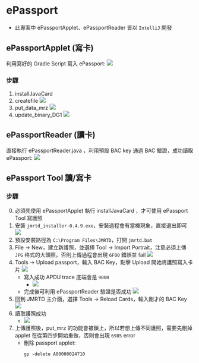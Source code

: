# ePassport
- 此專案中 ePassportApplet、ePassportReader 皆以 `IntelliJ` 開發
## ePassportApplet (寫卡)
利用寫好的 Gradle Script 寫入 ePassport: 
![](./images/Gradle.png)
### 步驟
1. installJavaCard
2. createfile
![](./images/createFile.png)
3. put_data_mrz
![](./images/put_data_mrz.png)
4. update_binary_DG1
![](./images/update_binary_DG1.png)
## ePassportReader (讀卡)
直接執行 ePassportReader.java ，利用預設 BAC key 通過 BAC 驗證，成功讀取 ePassport: 
![](./images/passport_reader.png)
## ePassport Tool 讀/寫卡
### 步驟
0. 必須先使用 ePassportApplet 執行 installJavaCard ，才可使用 ePassport Tool 寫護照
1. 安裝 `jmrtd_installer-0.4.9.exe`，安裝過程會有當機現象，直接退出即可
![](./images/JMRTD_install.png)
2. 預設安裝路徑為 `C:\Program Files\JMRTD`，打開 `jmrtd.bat`
3. File -> New，建立新護照，並選擇 Tool -> Import Portrait，注意必須上傳 `JPG` 格式的大頭照，否則上傳過程會出現 `6F00` 錯誤並 fail
![](./images/JMRTD_create_epassport.png)
4. Tools -> Upload passport，輸入 BAC Key，點擊 Upload 開始將護照寫入卡片
![](./images/JMRTD_upload.png)
    - 寫入成功 APDU trace 底端會是 `9000`
      - ![](./images/upload_ok_APDU.png)
    - 完成後可利用 ePassportReader 驗證是否成功
      ![](./images/verify_passport.png)
6. 回到 JMRTD 主介面，選擇 Tools -> Reload Cards，輸入剛才的 BAC Key
![](./images/JMRTD_reload.png)
7. 讀取護照成功
    - ![](./images/JMRTD_read_passport.png)
8. 上傳護照後，put_mrz 的功能會被鎖上，所以若想上傳不同護照，需要先刪掉 applet 在從第四步開始重做，否則會出現 `6985` error
    - 刪除 passport applet:
        ```
        gp -delete A00000024710
        ```